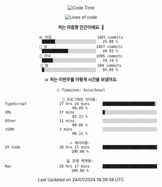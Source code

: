 <div align="center">

<br />

 <!--START_SECTION:waka-->
![Code Time](http://img.shields.io/badge/Code%20Time-1%2C970%20hrs%2045%20mins-blue)

![Lines of code](https://img.shields.io/badge/%EC%A0%80%EB%8A%94%20%EC%97%AC%ED%83%9C%EA%B9%8C%EC%A7%80%20-3.5%20million%20%EC%A4%84%EC%9D%98%20%EC%BD%94%EB%93%9C%EB%A5%BC%20%EC%9E%91%EC%84%B1%ED%96%88%EC%96%B4%EC%9A%94.-blue)

**저는 아침형 인간이에요. 🐤** 

```text
🌞 아침                     1481 commits        ██████░░░░░░░░░░░░░░░░░░░   25.88 % 
🌆 낮　                     2857 commits        ████████████░░░░░░░░░░░░░   49.93 % 
🌃 저녁                     1095 commits        █████░░░░░░░░░░░░░░░░░░░░   19.14 % 
🌙 밤　                     289 commits         █░░░░░░░░░░░░░░░░░░░░░░░░   05.05 % 
```


📊 **저는 이번주를 이렇게 시간을 보냈어요.** 

```text
🕑︎ Timezone: Asia/Seoul

💬 프로그래밍 언어들: 
TypeScript               27 hrs 24 mins      ████████████████████████░   96.89 % 
XML                      37 mins             █░░░░░░░░░░░░░░░░░░░░░░░░   02.22 % 
Other                    11 mins             ░░░░░░░░░░░░░░░░░░░░░░░░░   00.66 % 
JSON                     3 mins              ░░░░░░░░░░░░░░░░░░░░░░░░░   00.22 % 

🔥 에디터들: 
VS Code                  28 hrs 17 mins      █████████████████████████   100.00 % 

💻 운영 체제들: 
Mac                      28 hrs 17 mins      █████████████████████████   100.00 % 
```


 Last Updated on 24/01/2024 18:39:38 UTC
<!--END_SECTION:waka-->

</div>
